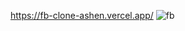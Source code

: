 https://fb-clone-ashen.vercel.app/
![fb](https://user-images.githubusercontent.com/66247691/231452175-5fbcc1ff-32be-4a8d-84c7-fdd941241eaf.png)
